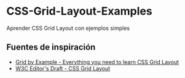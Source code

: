 # CSS-Grid-Layout-Examples

Aprender CSS Grid Layout con ejemplos simples

## Fuentes de inspiración

- [Grid by Example - Everything you need to learn CSS Grid Layout](https://gridbyexample.com/examples/)
- [W3C Editor's Draft - CSS Grid Layout](https://drafts.csswg.org/css-grid/)
